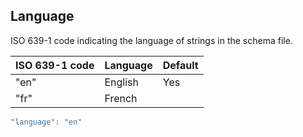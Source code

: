 ## **Language**

ISO 639-1 code indicating the language of strings in the schema file.

ISO 639-1 code | Language | Default
----|----|----
"en"| English | Yes
"fr"| French |

```js
"language": "en"
```